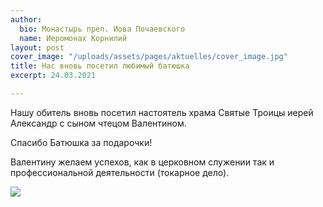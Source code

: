 ```yaml
---
author:
  bio: Монастырь преп. Иова Почаевского
  name: Иеромонах Корнилий
layout: post
cover_image: "/uploads/assets/pages/aktuelles/cover_image.jpg"
title: Нас вновь посетил любимый батюшка
excerpt: 24.03.2021

---
```

Нашу обитель вновь посетил настоятель храма Святые Троицы иерей Александр с сыном чтецом Валентином.

Спасибо Батюшка за подарочки!

Валентину желаем успехов, как в церковном служении так и профессиональной деятельности (токарное дело).

![](https://res.cloudinary.com/hiobmon/image/upload/v1616925759/media/2021/photo_2021-03-28_11-58-30_alqwl5.jpg)